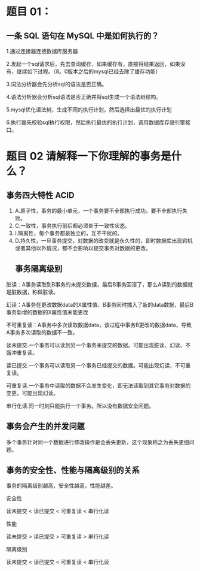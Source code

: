 # 题目 01：

## 一条 SQL 语句在 MySQL 中是如何执行的？

1.通过连接器连接数据库服务器

2.发起一个sql请求后，先去查询缓存，如果缓存有，直接将结果返回，如果没有，继续如下过程。（8。0版本之后的mysql已经去除了缓存功能）

3.词法分析器会先分析sql的语法是否正确。

4.语法分析器会分析sql语法是否正确并将sql生成一个语法树结构。

5.mysql优化语法树，生成不同的执行计划，然后选择出最优的执行计划

6.执行器先校验sql执行权限，然后执行最优的执行计划，调用数据库存储引擎接口。

# 题目 02  请解释一下你理解的事务是什么？

## 事务四大特性 ACID

1.  A.原子性，事务的最小单元，一个事务要不全部执行成功，要不全部执行失败。
2.  C.一致性，事务执行前后都必须处于一致性状态。
3.  I.隔离性，每个事务都是独立的，互不干扰的。
4.  D.持久性，一旦事务提交，对数据的改变就是永久性的，即时数据库出现宕机或者其他以外情况，都不会影响以提交事务对数据的更改。
    ## 事务隔离级别

&#x9;脏读：A事务读取到B事务的未提交数据，最后B事务回滚了，那么A读到的数据就是脏数据，称做脏读。

&#x9;幻读：A事务在更改数据data的X属性值，B事务同时插入了新的data数据，最后B事务新增的数据的X属性值未能更改

&#x9;不可重复读：A事务中多次读取数据data，该过程中事务B更改的数据data，导致A事务多次读取的数据不一致。

&#x9;

&#x9;读未提交.一个事务可以读到另一个事务未提交的数据。可能出现脏读、幻读、不饿冲重复读。

&#x9;读已提交.一个事务可以读取另一个事务已经提交的数据。可能出现幻读，不可重复读。

&#x9;可重复读.一个事务中读取的数据不会发生变化，即无法读取到其它事务对数据的变更。可能出现幻读。

&#x9;串行化读.同一时刻只能执行一个事务。所以没有数据安全问题。

&#x9;

## 事务会产生的并发问题

&#x9;	多个事务针对同一个数据进行修改操作是会丢失更新，这个现象称之为丢失更细问题。



## 事务的安全性、性能与隔离级别的关系

&#x9;事务的隔离级别越高，安全性越高，性能越差。

&#x9;安全性

&#x9;读未提交 < 读已提交 < 可重复读 < 串行化读

&#x9;性能

&#x9;读未提交 > 读已提交 > 可重复读 > 串行化读

&#x9;隔离级别

&#x9;读未提交 < 读已提交 < 可重复读 < 串行化读
